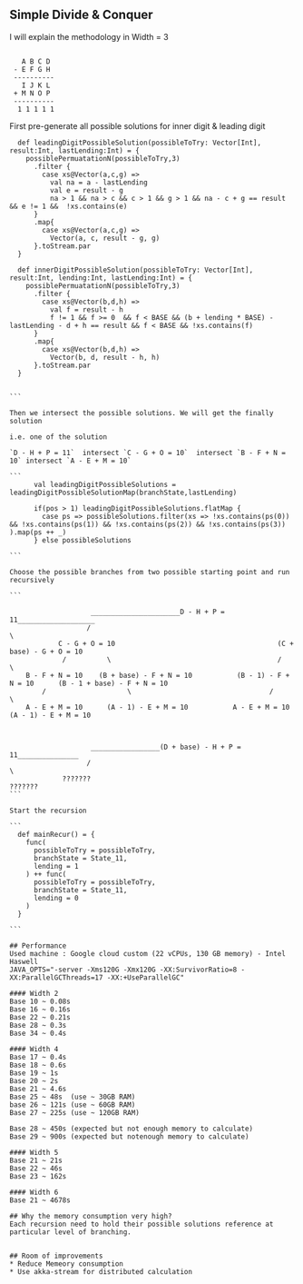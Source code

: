 ## Simple Divide & Conquer

I will explain the methodology in Width = 3
```

   A B C D
 - E F G H
 ----------
   I J K L
 + M N O P
 ----------
  1 1 1 1 1

```

First pre-generate all possible solutions for inner digit & leading digit

````
  def leadingDigitPossibleSolution(possibleToTry: Vector[Int], result:Int, lastLending:Int) = {
    possiblePermuatationN(possibleToTry,3)
      .filter {
        case xs@Vector(a,c,g) =>
          val na = a - lastLending
          val e = result - g
          na > 1 && na > c && c > 1 && g > 1 && na - c + g == result && e != 1 &&  !xs.contains(e)
      }
      .map{
        case xs@Vector(a,c,g) =>
          Vector(a, c, result - g, g)
      }.toStream.par
  }

  def innerDigitPossibleSolution(possibleToTry: Vector[Int], result:Int, lending:Int, lastLending:Int) = {
    possiblePermuatationN(possibleToTry,3)
      .filter {
        case xs@Vector(b,d,h) =>
          val f = result - h
          f != 1 && f >= 0  && f < BASE && (b + lending * BASE) - lastLending - d + h == result && f < BASE && !xs.contains(f)
      }
      .map{
        case xs@Vector(b,d,h) =>
          Vector(b, d, result - h, h)
      }.toStream.par
  }


```

Then we intersect the possible solutions. We will get the finally solution

i.e. one of the solution

`D - H + P = 11`  intersect `C - G + O = 10`  intersect `B - F + N = 10` intersect `A - E + M = 10`

```
      val leadingDigitPossibleSolutions = leadingDigitPossibleSolutionMap(branchState,lastLending)

      if(pos > 1) leadingDigitPossibleSolutions.flatMap {
        case ps => possibleSolutions.filter(xs => !xs.contains(ps(0)) && !xs.contains(ps(1)) && !xs.contains(ps(2)) && !xs.contains(ps(3)) ).map(ps ++ _)
      } else possibleSolutions

```

Choose the possible branches from two possible starting point and run recursively

```
             
	                ______________________D - H + P = 11___________________
	               /                                                       \
	        C - G + O = 10                                        (C + base) - G + O = 10
	         /          \                                         /                    \
	B - F + N = 10    (B + base) - F + N = 10           (B - 1) - F + N = 10      (B - 1 + base) - F + N = 10
	    /                    \                                  /                        \
	A - E + M = 10      (A - 1) - E + M = 10           A - E + M = 10           (A - 1) - E + M = 10



	                _________________(D + base) - H + P = 11_______________
	               /                                                       \
	         ???????													???????
```

Start the recursion

```
  def mainRecur() = {
    func(
      possibleToTry = possibleToTry,
      branchState = State_11,
      lending = 1
    ) ++ func(
      possibleToTry = possibleToTry,
      branchState = State_11,
      lending = 0
    )
  }

```

## Performance 
Used machine : Google cloud custom (22 vCPUs, 130 GB memory) - Intel Haswell
JAVA_OPTS="-server -Xms120G -Xmx120G -XX:SurvivorRatio=8 -XX:ParallelGCThreads=17 -XX:+UseParallelGC"

#### Width 2
Base 10 ~ 0.08s
Base 16 ~ 0.16s
Base 22 ~ 0.21s
Base 28 ~ 0.3s
Base 34 ~ 0.4s

#### Width 4
Base 17 ~ 0.4s
Base 18 ~ 0.6s
Base 19 ~ 1s
Base 20 ~ 2s
Base 21 ~ 4.6s
Base 25 ~ 48s  (use ~ 30GB RAM)
base 26 ~ 121s (use ~ 60GB RAM)
Base 27 ~ 225s (use ~ 120GB RAM)

Base 28 ~ 450s (expected but not enough memory to calculate)
Base 29 ~ 900s (expected but notenough memory to calculate)

#### Width 5
Base 21 ~ 21s
Base 22 ~ 46s
Base 23 ~ 162s

#### Width 6
Base 21 ~ 4678s

## Why the memory consumption very high?
Each recursion need to hold their possible solutions reference at particular level of branching. 


## Room of improvements
* Reduce Memeory consumption
* Use akka-stream for distributed calculation
